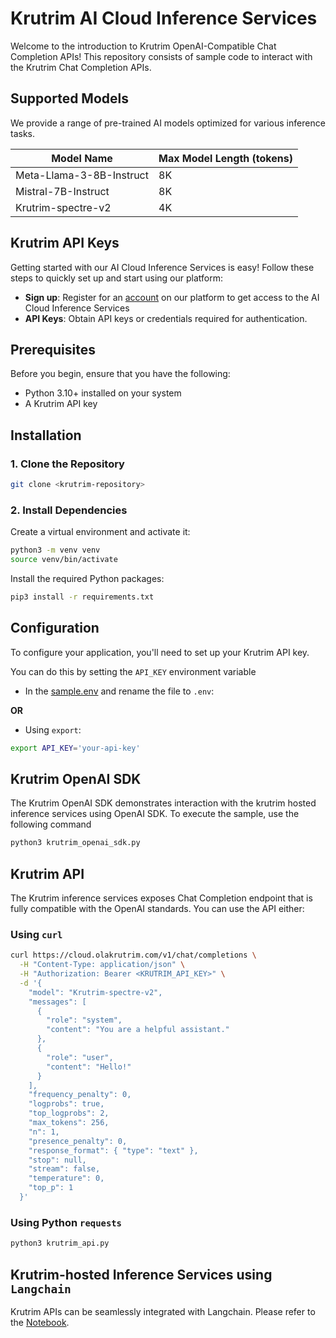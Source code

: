 # Krutrim AI Cloud Inference Services

Welcome to the introduction to Krutrim OpenAI-Compatible Chat Completion APIs! This repository consists of sample code to interact with the Krutrim Chat Completion APIs.

## Supported Models

We provide a range of pre-trained AI models optimized for various inference tasks.

| Model Name | Max Model Length (tokens) |
|------|------|
| Meta-Llama-3-8B-Instruct | 8K |
| Mistral-7B-Instruct | 8K |
| Krutrim-spectre-v2 | 4K |

## Krutrim API Keys
Getting started with our AI Cloud Inference Services is easy! Follow these steps to quickly set up and start using our platform:

- **Sign up**: Register for an [account](https://cloud.olakrutrim.com) on our platform to get access to the AI Cloud Inference Services
- **API Keys**: Obtain API keys or credentials required for authentication.


## Prerequisites

Before you begin, ensure that you have the following:
- Python 3.10+ installed on your system
- A Krutrim API key

## Installation

### 1. **Clone the Repository** 

```bash
git clone <krutrim-repository>
```

### 2. **Install Dependencies**

Create a virtual environment and activate it:

```bash
python3 -m venv venv
source venv/bin/activate
```
Install the required Python packages:

```bash
pip3 install -r requirements.txt
```

## Configuration
To configure your application, you'll need to set up your Krutrim API key. 

You can do this by setting the `API_KEY` environment variable

-  In the [sample.env](./sample.env) and rename the file to `.env`:

**OR**

- Using `export`:

```bash
export API_KEY='your-api-key'
```



## Krutrim OpenAI SDK

The Krutrim OpenAI SDK demonstrates interaction with the krutrim hosted inference services using OpenAI SDK. To execute the sample, use the following command

```bash
python3 krutrim_openai_sdk.py
```

## Krutrim API
The Krutrim inference services exposes Chat Completion endpoint that is fully compatible with the OpenAI standards. You can use the API either:

### Using `curl`

```bash
curl https://cloud.olakrutrim.com/v1/chat/completions \
  -H "Content-Type: application/json" \
  -H "Authorization: Bearer <KRUTRIM_API_KEY>" \
  -d '{
    "model": "Krutrim-spectre-v2",
    "messages": [
      {
        "role": "system",
        "content": "You are a helpful assistant."
      },
      {
        "role": "user",
        "content": "Hello!"
      }
    ],
    "frequency_penalty": 0,
    "logprobs": true,
    "top_logprobs": 2,
    "max_tokens": 256,
    "n": 1,
    "presence_penalty": 0,
    "response_format": { "type": "text" },
    "stop": null,
    "stream": false,
    "temperature": 0,
    "top_p": 1
  }'
```

### Using Python `requests`
```bash
python3 krutrim_api.py
```

## Krutrim-hosted Inference Services using `Langchain`
Krutrim APIs can be seamlessly integrated with Langchain. Please refer to the [Notebook](./krutrim_langchain.ipynb).
